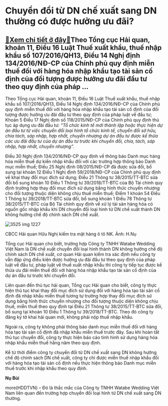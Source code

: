 Chuyển đổi từ DN chế xuất sang DN thường có được hưởng ưu đãi?
==============================================================

[:gift:Xem chi tiết ở đây:gift:](https://hddtvn.com/chuyen-doi-tu-dn-che-xuat-sang-dn-thuong-co-duoc-huong-uu-dai/)Theo Tổng cục Hải quan, khoản 11, Điều 16 Luật Thuế xuất khẩu, thuế nhập khẩu số 107/2016/QH13, Điều 14 Nghị định 134/2016/NĐ-CP của Chính phủ quy định miễn thuế đối với hàng hóa nhập khẩu tạo tài sản cố định của đối tượng được hưởng ưu đãi đầu tư theo quy định của pháp …
--------------------------------------------------------------------------------------------------------------------------------------------------------------------------------------------------------------------------------------------------------------------------------


Theo Tổng cục Hải quan, khoản 11, Điều 16 Luật Thuế xuất khẩu, thuế nhập khẩu số 107/2016/QH13, Điều 14 Nghị định 134/2016/NĐ-CP của Chính phủ quy định miễn thuế đối với hàng hóa nhập khẩu tạo tài sản cố định của đối tượng được hưởng ưu đãi đầu tư theo quy định của pháp luật về đầu tư; Khoản 5 Điều 17 Nghị định số 118/2015/NĐ-CP của Chính phủ quy định thủ tục áp dụng ưu đãi đầu tư: *“Tổ chức kinh tế mới thành lập hoặc thực hiện dự án đầu tư từ việc chuyển đổi loại hình tổ chức kinh tế, chuyển đổi sở hữu, chia tách, sáp nhập, hợp nhất, chuyển nhượng dự án đầu tư được kế thừa các ưu đãi đầu tư của dự án đầu tư trước khi chuyển đổi, chia, tách, sáp nhập, hợp nhất, chuyển nhượng”.*


Điều 30 Nghị định 134/2016/NĐ-CP quy định về thông báo Danh mục hàng hóa miễn thuế dự kiến nhập khẩu đối với các trường hợp thông báo Danh mục miễn thuế; Điều 25 Nghị định 08/2015/NĐ-CP đã được sửa đổi, bổ sung tại khoản 12 Điều 1 Nghị định 59/2018/NĐ-CP của Chính phủ quy định về khai thay đổi mục đích sử dụng; Điều 21 Thông tư 38/2015/TT-BTC sửa đổi bổ sung khoản 10 Điều 1 Thông tư 39/2018/TT-BTC của Bộ Tài chính quy định trường hợp thay đổi mục đích sử dụng bằng hình thức chuyển nhượng cho đối tượng thuộc diện không chịu thuế miễn thuế; Điểm 1 khoản 54 Điều 1 Thông tư 39/2018/TT-BTC sửa đổi, bổ sung khoản 1 Điều 78 Thông tư 38/2015/TT-BTC của Bộ Tài chính quy định về xử lý tài sản hàng hóa có nguồn gốc nhập khẩu khi DN chuyển đổi loại hình từ DN chế xuất thành DN không hưởng chế độ chính sách DN chế xuất.





![3525 img 1227](https://haiquanonline.com.vn/stores/news_dataimages/nubt/082020/25/09/in_article/3525_IMG_1227.jpg?rt=20200825111616 "CBCC Hải quan Hữu Nghị kiểm tra mặt hàng ô tô NK. Ảnh: H.Nụ")


CBCC Hải quan Hữu Nghị kiểm tra mặt hàng ô tô NK. Ảnh: H.Nụ



Tổng cục Hải quan cho biết, trường hợp Công ty TNHH Watabe Wedding Việt Nam là DN chế xuất chuyển đổi loại hình thành DN không hưởng chế độ chính sách DN chế xuất, cơ quan Hải quan kiểm tra xác định nếu công ty vẫn đáp ứng điều kiện được hưởng ưu đãi đầu tư theo quy định của pháp luật về đầu tư, pháp luật về thuế xuất nhập khẩu thì công ty tiếp tục được kế thừa ưu đãi miễn thuế đối với hàng hóa nhập khẩu tạo tài sản cố định của dự án đầu tư trước khi chuyển đổi.


Liên quan đến thủ tục hải quan, Tổng cục Hải quan cho biết, công ty thực hiện thủ tục khai thay đổi mục đích sử dụng đối với hàng hóa tạo tài sản cố định đã nhập khẩu miễn thuế tương tự trường hợp thay đổi mục đích sử dụng bằng hình thức chuyển nhượng cho đối tượng thuộc diện không chịu thuế, miễn thuế theo quy định tại Điều 21 Thông tư 38/2015/TT-BTC sửa đổi, bổ sung tại khoản 10 Điều 1 Thông tư 39/2018/TT-BTC. Theo đó công ty đăng ký tờ khai hải quan mới, không phải nộp thuế nhập khẩu.


Ngoài ra, công ty không phải thông báo danh mục miễn thuế đối với hàng hóa tạo tài sản cố định đã nhập khẩu miễn thuế trước đây. Sau khi hoàn tất thủ tục chuyển đổi, công ty thực hiện báo cáo tình hình sử dụng hàng hóa nhập khẩu miễn thuế hằng năm theo quy định.


Kể từ thời điểm công ty chuyển đổi từ DN chế xuất sang DN không hưởng chế độ chính sách DN chế xuất, công ty chỉ được miễn thuế nhập khẩu đối với hàng hóa tạo tài sản cố định nếu thực hiện thông báo Danh mục miễn thuế trước khi nhập khẩu theo quy định.




**Nụ Bùi**



more(HDDTVN) – Đó là thắc mắc của Công ty TNHH Watabe Wedding Việt Nam liên quan đến trường hợp chuyển đối loại hình từ DN chế xuất sang DN thường.

